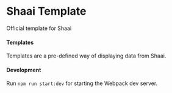 # Shaai Template
Official template for Shaai

#### Templates
Templates are a pre-defined way of displaying data from Shaai.

#### Development
Run `npm run start:dev` for starting the Webpack dev server.
